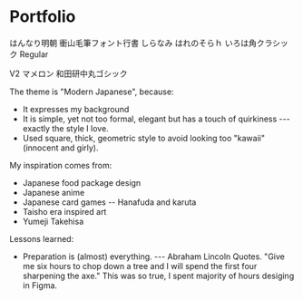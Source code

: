 # Portfolio


はんなり明朝
衝山毛筆フォント行書
しらなみ
はれのそらｈ
いろは角クラシック Regular


V2
マメロン
和田研中丸ゴシック

The theme is "Modern Japanese", because:
- It expresses my background 
- It is simple, yet not too formal, elegant but has a touch of quirkiness --- exactly the style I love.
- Used square, thick, geometric style to avoid looking too "kawaii" (innocent and girly).


My inspiration comes from:
- Japanese food package design
- Japanese anime
- Japanese card games -- Hanafuda and karuta
- Taisho era inspired art
- Yumeji Takehisa

Lessons learned:
- Preparation is (almost) everything. --- Abraham Lincoln Quotes. "Give me six hours to chop down a tree and I will spend the first four sharpening the axe." This was so true, I spent majority of hours desiging in Figma.
